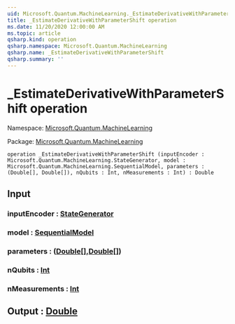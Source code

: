 ```yaml
---
uid: Microsoft.Quantum.MachineLearning._EstimateDerivativeWithParameterShift
title: _EstimateDerivativeWithParameterShift operation
ms.date: 11/20/2020 12:00:00 AM
ms.topic: article
qsharp.kind: operation
qsharp.namespace: Microsoft.Quantum.MachineLearning
qsharp.name: _EstimateDerivativeWithParameterShift
qsharp.summary: ''
---
```


# _EstimateDerivativeWithParameterShift operation

Namespace: [Microsoft.Quantum.MachineLearning](xref:Microsoft.Quantum.MachineLearning)

Package: [Microsoft.Quantum.MachineLearning](https://nuget.org/packages/Microsoft.Quantum.MachineLearning)




```qsharp
operation _EstimateDerivativeWithParameterShift (inputEncoder : Microsoft.Quantum.MachineLearning.StateGenerator, model : Microsoft.Quantum.MachineLearning.SequentialModel, parameters : (Double[], Double[]), nQubits : Int, nMeasurements : Int) : Double
```


## Input

### inputEncoder : [StateGenerator](xref:Microsoft.Quantum.MachineLearning.StateGenerator)




### model : [SequentialModel](xref:Microsoft.Quantum.MachineLearning.SequentialModel)




### parameters : ([Double](xref:microsoft.quantum.lang-ref.double)[],[Double](xref:microsoft.quantum.lang-ref.double)[])




### nQubits : [Int](xref:microsoft.quantum.lang-ref.int)




### nMeasurements : [Int](xref:microsoft.quantum.lang-ref.int)





## Output : [Double](xref:microsoft.quantum.lang-ref.double)

